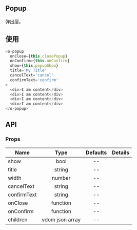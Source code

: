 ## Popup  

弹出层。

## 使用

```js
<o-popup
  onClose={this.closePopup}
  onConfirm={this.onConfirm}
  show={this.popupShow}  
  title='My Title'
  cancelText='cancel'
  confirmText='confirm'
>
  <div>I am content</div>
  <div>I am content</div>
  <div>I am content</div>
  <div>I am content</div>
</o-popup>
```

## API

### Props

|  **Name**  | **Type**        | **Defaults**  | **Details**  |
| ------------- |:-------------:|:-----:|:-------------:|
| show  | bool |   --    |           |
| title  | string |   --    |           |
| width  | number |   --    |           |
| cancelText  | string |   --    |           |
| confirmText  | string |   --    |           |
| onClose  |function |    --   |           |
| onConfirm  | function |    --   |           |
| children  | vdom json array |    --   |           |